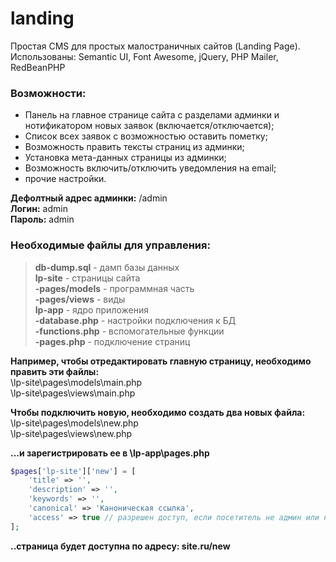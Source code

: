 # landing
Простая CMS для простых малостраничных сайтов (Landing Page).<br>
Использованы: Semantic UI, Font Awesome, jQuery, PHP Mailer, RedBeanPHP

### Возможности:
- Панель на главное странице сайта с разделами админки и нотификатором новых заявок (включается/отключается);
- Список всех заявок с возможностью оставить пометку;
- Возможность править тексты страниц из админки;
- Установка мета-данных страницы из админки;
- Возможность включить/отключить уведомления на email;
- прочие настройки.

**Дефолтный адрес админки:** /admin<br>
**Логин:** admin<br>
**Пароль:** admin<br>

### Необходимые файлы для управления:
>**db-dump.sql** - дамп базы данных<br>
**lp-site** - страницы сайта<br>
**-pages/models** - программная часть<br>
**-pages/views** - виды<br>
**lp-app** - ядро приложения<br>
**-database.php** - настройки подключения к БД<br>
**-functions.php** - вспомогательные функции<br>
**-pages.php** - подключение страниц<br>

**Например, чтобы отредактировать главную страницу, необходимо править эти файлы:**<br>
\lp-site\pages\models\main.php<br>
\lp-site\pages\views\main.php

**Чтобы подключить новую, необходимо создать два новых файла:**<br>
\lp-site\pages\models\new.php<br>
\lp-site\pages\views\new.php

**...и зарегистрировать ее в \lp-app\pages.php**<br>
```php
$pages['lp-site']['new'] = [
	'title' => '',
	'description' => '',
	'keywords' => '',
	'canonical' => 'Каноническая ссылка',
	'access' => true // разрешен доступ, если посетитель не админ или нет
];
```
**..страница будет доступна по адресу: site.ru/new**
